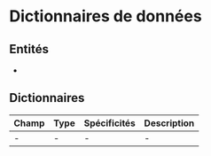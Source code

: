 # Dictionnaires de données

## Entités

+

## Dictionnaires

| Champ | Type | Spécificités | Description |
| - | - | - | - |
| - | - | - | - |
